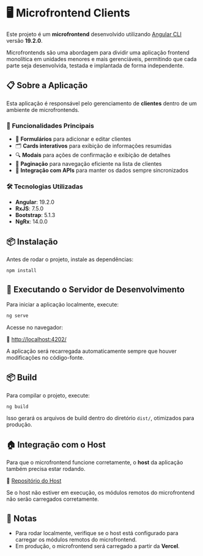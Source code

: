 # 🖥️ Microfrontend Clients

Este projeto é um **microfrontend** desenvolvido utilizando [Angular CLI](https://github.com/angular/angular-cli) versão **19.2.0**.

Microfrontends são uma abordagem para dividir uma aplicação frontend monolítica em unidades menores e mais gerenciáveis, permitindo que cada parte seja desenvolvida, testada e implantada de forma independente.

## 📋 Sobre a Aplicação

Esta aplicação é responsável pelo gerenciamento de **clientes** dentro de um ambiente de microfrontends.

### 📌 Funcionalidades Principais

- 📄 **Formulários** para adicionar e editar clientes
- 🗂 **Cards interativos** para exibição de informações resumidas
- 🔍 **Modais** para ações de confirmação e exibição de detalhes
- 📑 **Paginação** para navegação eficiente na lista de clientes
- 🔄 **Integração com APIs** para manter os dados sempre sincronizados

### 🛠 Tecnologias Utilizadas

- **Angular**: 19.2.0
- **RxJS**: 7.5.0
- **Bootstrap**: 5.1.3
- **NgRx**: 14.0.0

## 📦 Instalação

Antes de rodar o projeto, instale as dependências:

```bash
npm install
```

## 🚀 Executando o Servidor de Desenvolvimento

Para iniciar a aplicação localmente, execute:

```bash
ng serve
```

Acesse no navegador:

🔗 [http://localhost:4202/](http://localhost:4202/)

A aplicação será recarregada automaticamente sempre que houver modificações no código-fonte.

## 📦 Build

Para compilar o projeto, execute:

```bash
ng build
```

Isso gerará os arquivos de build dentro do diretório `dist/`, otimizados para produção.

## 🏠 Integração com o Host

Para que o microfrontend funcione corretamente, o **host** da aplicação também precisa estar rodando.

🔗 [Repositório do Host](https://github.com/IagoPuzer/teste-teddy-host)

Se o host não estiver em execução, os módulos remotos do microfrontend não serão carregados corretamente.

## 📝 Notas

- Para rodar localmente, verifique se o host está configurado para carregar os módulos remotos do microfrontend.
- Em produção, o microfrontend será carregado a partir da **Vercel**.
